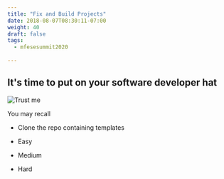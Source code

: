 ```yaml
---
title: "Fix and Build Projects"
date: 2018-08-07T08:30:11-07:00
weight: 40
draft: false
tags:
  - mfesesummit2020
  
---
```


## It's time to put on your software developer hat

![Trust me](/images/mfe/trustme.png?classes=border,shadow)

You may recall

- Clone the repo containing templates

- Easy
- Medium
- Hard

